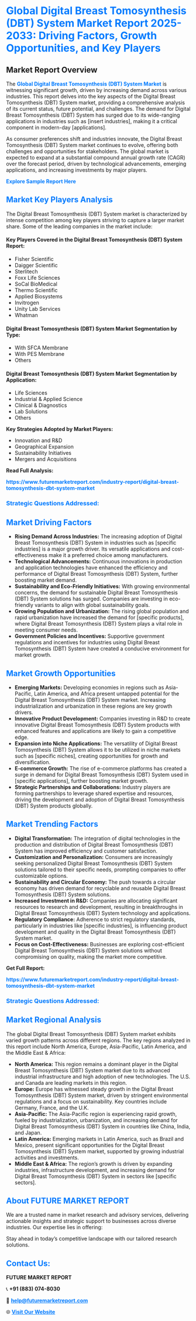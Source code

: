 <h1 style="color: #007BFF;">Global Digital Breast Tomosynthesis (DBT) System Market Report 2025-2033: Driving Factors, Growth Opportunities, and Key Players</h1>

<section id="overview">
<h2>Market Report Overview</h2>
<p>The <a href="https://www.futuremarketreport.com/industry-report/digital-breast-tomosynthesis-dbt-system-market" style="color: #007BFF; text-decoration: none;"><strong>Global Digital Breast Tomosynthesis (DBT) System Market</strong></a> is witnessing significant growth, driven by increasing demand across various industries. This report delves into the key aspects of the Digital Breast Tomosynthesis (DBT) System market, providing a comprehensive analysis of its current status, future potential, and challenges. The demand for Digital Breast Tomosynthesis (DBT) System has surged due to its wide-ranging applications in industries such as [insert industries], making it a critical component in modern-day [applications].</p>
<p>As consumer preferences shift and industries innovate, the Digital Breast Tomosynthesis (DBT) System market continues to evolve, offering both challenges and opportunities for stakeholders. The global market is expected to expand at a substantial compound annual growth rate (CAGR) over the forecast period, driven by technological advancements, emerging applications, and increasing investments by major players.</p>
</section>

<section id="overview">
<p><a href="https://www.futuremarketreport.com/request-sample/reportId=33219" style="color: #007BFF; text-decoration: none;"><strong>Explore Sample Report Here</strong></a></p>
</section>

<section id="key-players">
<h2 style="color: #007BFF;">Market Key Players Analysis</h2>
<p>The Digital Breast Tomosynthesis (DBT) System market is characterized by intense competition among key players striving to capture a larger market share. Some of the leading companies in the market include:</p>
<h4>Key Players Covered in the Digital Breast Tomosynthesis (DBT) System Report:</h4>
<ul><li>Fisher Scientific</li><li>Daigger Scientific</li><li>Sterlitech</li><li>Foxx Life Sciences</li><li>SoCal BioMedical</li><li>Thermo Scientific</li><li>Applied Biosystems</li><li>Invitrogen</li><li>Unity Lab Services</li><li>Whatman</li></ul>
<h4>Digital Breast Tomosynthesis (DBT) System Market Segmentation by Type:</h4>
<ul><li>With SFCA Membrane</li><li>With PES Membrane</li><li>Others</li></ul>

<h4>Digital Breast Tomosynthesis (DBT) System Market Segmentation by Application:</h4>
<ul><li>Life Sciences</li><li>Industrial &amp; Applied Science</li><li>Clinical &amp; Diagnostics</li><li>Lab Solutions</li><li>Others</li></ul>
<p><strong>Key Strategies Adopted by Market Players:</strong></p>
<ul>
<li>Innovation and R&D</li>
<li>Geographical Expansion</li>
<li>Sustainability Initiatives</li>
<li>Mergers and Acquisitions</li>
</ul>
</section>

<section>
<p><strong>Read Full Analysis: </strong></p><a href="https://www.futuremarketreport.com/industry-report/digital-breast-tomosynthesis-dbt-system-market" style="color: #007BFF; text-decoration: none;"><strong>https://www.futuremarketreport.com/industry-report/digital-breast-tomosynthesis-dbt-system-market</strong></a>
<h3 style="color: #007BFF;">Strategic Questions Addressed:</h3>
</section>

<section id="driving-factors">
<h2 style="color: #007BFF;">Market Driving Factors</h2>
<ul>
<li><strong>Rising Demand Across Industries:</strong> The increasing adoption of Digital Breast Tomosynthesis (DBT) System in industries such as [specific industries] is a major growth driver. Its versatile applications and cost-effectiveness make it a preferred choice among manufacturers.</li>
<li><strong>Technological Advancements:</strong> Continuous innovations in production and application technologies have enhanced the efficiency and performance of Digital Breast Tomosynthesis (DBT) System, further boosting market demand.</li>
<li><strong>Sustainability and Eco-Friendly Initiatives:</strong> With growing environmental concerns, the demand for sustainable Digital Breast Tomosynthesis (DBT) System solutions has surged. Companies are investing in eco-friendly variants to align with global sustainability goals.</li>
<li><strong>Growing Population and Urbanization:</strong> The rising global population and rapid urbanization have increased the demand for [specific products], where Digital Breast Tomosynthesis (DBT) System plays a vital role in meeting consumer needs.</li>
<li><strong>Government Policies and Incentives:</strong> Supportive government regulations and incentives for industries using Digital Breast Tomosynthesis (DBT) System have created a conducive environment for market growth.</li>
</ul>
</section>

<section id="growth-opportunities">
<h2 style="color: #007BFF;">Market Growth Opportunities</h2>
<ul>
<li><strong>Emerging Markets:</strong> Developing economies in regions such as Asia-Pacific, Latin America, and Africa present untapped potential for the Digital Breast Tomosynthesis (DBT) System market. Increasing industrialization and urbanization in these regions are key growth drivers.</li>
<li><strong>Innovative Product Development:</strong> Companies investing in R&D to create innovative Digital Breast Tomosynthesis (DBT) System products with enhanced features and applications are likely to gain a competitive edge.</li>
<li><strong>Expansion into Niche Applications:</strong> The versatility of Digital Breast Tomosynthesis (DBT) System allows it to be utilized in niche markets such as [specific niches], creating opportunities for growth and diversification.</li>
<li><strong>E-commerce Growth:</strong> The rise of e-commerce platforms has created a surge in demand for Digital Breast Tomosynthesis (DBT) System used in [specific applications], further boosting market growth.</li>
<li><strong>Strategic Partnerships and Collaborations:</strong> Industry players are forming partnerships to leverage shared expertise and resources, driving the development and adoption of Digital Breast Tomosynthesis (DBT) System products globally.</li>
</ul>
</section>

<section id="trending-factors">
<h2 style="color: #007BFF;">Market Trending Factors</h2>
<ul>
<li><strong>Digital Transformation:</strong> The integration of digital technologies in the production and distribution of Digital Breast Tomosynthesis (DBT) System has improved efficiency and customer satisfaction.</li>
<li><strong>Customization and Personalization:</strong> Consumers are increasingly seeking personalized Digital Breast Tomosynthesis (DBT) System solutions tailored to their specific needs, prompting companies to offer customizable options.</li>
<li><strong>Sustainability and Circular Economy:</strong> The push towards a circular economy has driven demand for recyclable and reusable Digital Breast Tomosynthesis (DBT) System solutions.</li>
<li><strong>Increased Investment in R&D:</strong> Companies are allocating significant resources to research and development, resulting in breakthroughs in Digital Breast Tomosynthesis (DBT) System technology and applications.</li>
<li><strong>Regulatory Compliance:</strong> Adherence to strict regulatory standards, particularly in industries like [specific industries], is influencing product development and quality in the Digital Breast Tomosynthesis (DBT) System market.</li>
<li><strong>Focus on Cost-Effectiveness:</strong> Businesses are exploring cost-efficient Digital Breast Tomosynthesis (DBT) System solutions without compromising on quality, making the market more competitive.</li>
</ul>
</section>

<section>
<p><strong>Get Full Report: </strong></p><a href="https://www.futuremarketreport.com/industry-report/digital-breast-tomosynthesis-dbt-system-market" style="color: #007BFF; text-decoration: none;"><strong>https://www.futuremarketreport.com/industry-report/digital-breast-tomosynthesis-dbt-system-market</strong></a>
<h3 style="color: #007BFF;">Strategic Questions Addressed:</h3>
</section>


<section id="regional-analysis">
<h2 style="color: #007BFF;">Market Regional Analysis</h2>
<p>The global Digital Breast Tomosynthesis (DBT) System market exhibits varied growth patterns across different regions. The key regions analyzed in this report include North America, Europe, Asia-Pacific, Latin America, and the Middle East & Africa:</p>
<ul>
<li><strong>North America:</strong> This region remains a dominant player in the Digital Breast Tomosynthesis (DBT) System market due to its advanced industrial infrastructure and high adoption of new technologies. The U.S. and Canada are leading markets in this region.</li>
<li><strong>Europe:</strong> Europe has witnessed steady growth in the Digital Breast Tomosynthesis (DBT) System market, driven by stringent environmental regulations and a focus on sustainability. Key countries include Germany, France, and the U.K.</li>
<li><strong>Asia-Pacific:</strong> The Asia-Pacific region is experiencing rapid growth, fueled by industrialization, urbanization, and increasing demand for Digital Breast Tomosynthesis (DBT) System in countries like China, India, and Japan.</li>
<li><strong>Latin America:</strong> Emerging markets in Latin America, such as Brazil and Mexico, present significant opportunities for the Digital Breast Tomosynthesis (DBT) System market, supported by growing industrial activities and investments.</li>
<li><strong>Middle East & Africa:</strong> The region’s growth is driven by expanding industries, infrastructure development, and increasing demand for Digital Breast Tomosynthesis (DBT) System in sectors like [specific sectors].</li>
</ul>
</section>

<footer>
<h2 style="color: #007BFF;">About FUTURE MARKET REPORT</h2>
<p>We are a trusted name in market research and advisory services, delivering actionable insights and strategic support to businesses across diverse industries. Our expertise lies in offering:</p>

<p>Stay ahead in today’s competitive landscape with our tailored research solutions.</p>

<h2 style="color: #007BFF;">Contact Us:</h2>
<p><strong>FUTURE MARKET REPORT</strong></p>
<p>📞 <strong>+91 (883) 074-8030</strong></p>
<p>📧 <strong><a href="mailto:help@futuremarketreport.com" style="color: #007BFF;">help@futuremarketreport.com</a></strong></p>
<p>🌐 <strong><a href="https://www.futuremarketreport.com/" style="color: #007BFF;">Visit Our Website</a></strong></p>
</footer>